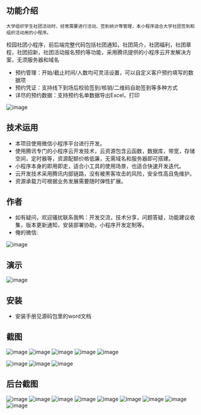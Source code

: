 ## 功能介绍 
    大学组织学生社团活动时，经常需要进行活动、签到统计等管理，本小程序适合大学社团签到和组织活动用的小程序。  
校园社团小程序，前后端完整代码包括社团通知，社团简介，社团福利，社团章程，社团招新，社团活动报名预约等功能，采用腾讯提供的小程序云开发解决方案，无须服务器和域名

- 预约管理：开始/截止时间/人数均可灵活设置，可以自定义客户预约填写的数据项
- 预约凭证：支持线下到场后校验签到/核销/二维码自助签到等多种方式
- 详尽的预约数据：支持预约名单数据导出Excel，打印

![image](https://user-images.githubusercontent.com/101490591/158084887-c2d82f02-8406-492d-9e37-2873c016cdae.png)

## 技术运用
- 本项目使用微信小程序平台进行开发。
- 使用腾讯专门的小程序云开发技术，云资源包含云函数，数据库，带宽，存储空间，定时器等，资源配额价格低廉，无需域名和服务器即可搭建。
- 小程序本身的即用即走，适合小工具的使用场景，也适合快速开发迭代。
- 云开发技术采用腾讯内部链路，没有被黑客攻击的风险，安全性高且免维护。
- 资源承载力可根据业务发展需要随时弹性扩展。  



## 作者
- 如有疑问，欢迎骚扰联系我鸭：开发交流，技术分享，问题答疑，功能建议收集，版本更新通知，安装部署协助，小程序开发定制等。
- 俺的微信:

![image](https://user-images.githubusercontent.com/101490591/158084894-f1cebfc9-c8c8-4393-84b5-caf7ee1c898e.png)


## 演示

![image](https://user-images.githubusercontent.com/101490591/158084889-f508f769-04c2-4472-8dea-e9e8dde24cda.png)

 

## 安装

- 安装手册见源码包里的word文档




## 截图
 ![image](https://user-images.githubusercontent.com/101490591/158084897-c9f3c6d2-59fe-4eb0-92b3-4eaa80dd7362.png)
![image](https://user-images.githubusercontent.com/101490591/158084902-c1cabe59-ee39-493a-a01d-72b3ed27a894.png)
![image](https://user-images.githubusercontent.com/101490591/158084904-76f33a4b-1795-44c3-bb44-2d19a9c189c2.png)
![image](https://user-images.githubusercontent.com/101490591/158084907-423f58eb-9ff5-4e07-9ceb-e01c9d778919.png)
![image](https://user-images.githubusercontent.com/101490591/158084910-f10c8b04-18b0-4913-a0a5-b82c62c4e7f4.png)

![image](https://user-images.githubusercontent.com/101490591/158084913-12e03975-8ad5-4c42-9766-72d4a6573e48.png)
![image](https://user-images.githubusercontent.com/101490591/158084917-407a04d6-b630-4b02-b8a5-7cbc5edddc0f.png)
![image](https://user-images.githubusercontent.com/101490591/158084921-6bf657e3-8ec5-4225-81ec-855234803bea.png)


## 后台截图 
![image](https://user-images.githubusercontent.com/101490591/158084924-9177ad9b-ffea-47fd-8b33-8d13c50422bc.png)
![image](https://user-images.githubusercontent.com/101490591/158084925-2537460e-d7da-4aac-b7d6-6d339cac6260.png)
![image](https://user-images.githubusercontent.com/101490591/158084928-eee97b8c-1628-4067-ad87-7266ad2500af.png)
![image](https://user-images.githubusercontent.com/101490591/158084930-3d4b7403-226c-458a-a59e-cbc1e61c1668.png)
![image](https://user-images.githubusercontent.com/101490591/158084933-82b379b7-a9c7-4f82-9c22-7d933ff5fec3.png)
![image](https://user-images.githubusercontent.com/101490591/158084936-6c9c5004-e651-42a4-bc01-a13917a5a434.png)
![image](https://user-images.githubusercontent.com/101490591/158084938-4df1bf98-5a1c-4c85-b928-6897b9432ae0.png)
![image](https://user-images.githubusercontent.com/101490591/158084942-8f97500b-3820-44d5-bb6c-dc5414b8cc7f.png)
![image](https://user-images.githubusercontent.com/101490591/158084944-12758c3b-55f8-4259-a029-73b49ca03390.png)






